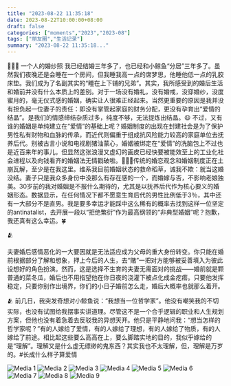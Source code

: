 ```yaml
---
title: "2023-08-22 11:35:18"
date: 2023-08-22T10:00:00+08:00
draft: false
categories: ["moments","2023","2023-08"]
tags: ["朋友圈","生活记录"]
summary: "2023-08-22 11:35:18..."
---
```


👰🏻‍♀️ 一个人的婚纱照
​
​我已经结婚三年多了，也已经和小鲸鱼“分居”三年多了。虽然我们夜晚还是会睡在一个房间，但我睡我高一点的席梦思，他睡他低一点的乳胶床垫。我们成为了名副其实的“睡在上下铺的兄弟”。
​
​其实，我所感受到的婚后生活和婚前并没有什么本质上的差别。对于一场没有婚礼，没有婚戒，没穿婚纱，没度蜜月的，毫无仪式感的婚姻，确实让人很难正经起来。当然更重要的原因是我并没有担负起一位妻子的责任：即没有掌管起家庭的财务分配，更没有孕育出“爱情的结晶”。
​
​是我们的情感缔结杂质过多，纯度不够，无法提炼出结晶。😃 不过，又有谁的婚姻是单纯建立在“爱情”的基础上呢？婚姻制度的出现在封建社会是为了保护男性私有财物和血脉的传承，而近代则偏重于组成抗风险能力较高的家庭单位去抚养后代。别被古言小说和电视剧猪油蒙心，婚姻被绑定在“爱情”的洗脑包上不过也是近百来年的事儿。但显然这张浪漫又虚幻的画皮已经快要被能效至上的工业化社会进程以及向钱看齐的婚姻法无情戳破啦。🎉🎉🎉
​
​传统的婚恋观念和婚姻制度正在土崩瓦解，至少是在我这里。维系我目前婚姻状态的救命稻草，诚我不欺：就当这婚没结。妻子只是我众多身份中没那么有存在感的一个，而婚嫁与否，不影响老娘独美。
​
​30岁前的我对婚姻是不报什么期待的，尤其是以抚养后代作为核心要义的婚姻形态。数据显示，在任何情况下都不愿意生育后代的男性比例低于3％，其中还有一大部分不是直男。我是要多幸运才能踩中这么稀有的概率去找到这样一位坚定的antinatalist，去开展一段以“拒绝繁衍”作为最高纲领的“非典型婚姻”呢？
​
抱歉，我还真有这么幸运。🍀

🫂

夫妻婚后感情恶化的一大要因就是无法适应成为父母的重大身份转变。你只能在婚前根据部分了解和想象，押上今后的人生，去“赌”一把对方能够被妥善填入为彼此设想好的角色扮演。然而，这是选择不生育的夫妻无需面对的挑战——婚前就是颗普通的菜冬瓜，婚后也不用指望他在你日夜的浇灌下被点化成金疙瘩。只要他发挥稳定，只要你别作出境界，你们的小日子婚前怎么走，婚后大概率也就那么着开。

🫂
​
​前几日，我突发奇想对小鲸鱼说：“我想当一位哲学家”。他没有嘲笑我的不切实际，也没有试图给我摆事实讲道理。尽管这不是一个合乎逻辑的职业和人生规划方案，但他也没有着急着去反驳我的异想天开。他只是平静地问我：“想当怎样的哲学家呢？”
​
​有的人嫁给了爱情，有的人嫁给了理想，有的人嫁给了物质，有的人嫁给了前途。相比起这些要么高高在上，要么脚踏实地的目的，我似乎嫁给的是“理解”。理解又是什么虚无缥缈的鬼东西？其实我也不太理解，但，理解是万岁的。
​
​#长成什么样子算爱情

![Media 1](/Moments/photos/2023-08-22/202308221135180.jpg)
![Media 2](/Moments/photos/2023-08-22/202308221135181.jpg)
![Media 3](/Moments/photos/2023-08-22/202308221135182.jpg)
![Media 4](/Moments/photos/2023-08-22/202308221135183.jpg)
![Media 5](/Moments/photos/2023-08-22/202308221135184.jpg)
![Media 6](/Moments/photos/2023-08-22/202308221135185.jpg)
![Media 7](/Moments/photos/2023-08-22/202308221135186.jpg)
![Media 8](/Moments/photos/2023-08-22/202308221135187.jpg)
![Media 9](/Moments/photos/2023-08-22/202308221135188.jpg)

